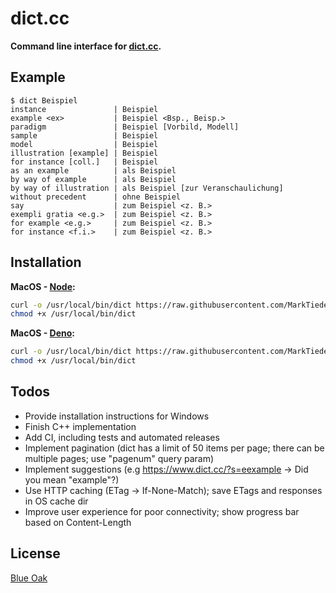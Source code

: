 # dict.cc

**Command line interface for [dict.cc](https://dict.cc).**

## Example

```
$ dict Beispiel
instance               | Beispiel
example <ex>           | Beispiel <Bsp., Beisp.>
paradigm               | Beispiel [Vorbild, Modell]
sample                 | Beispiel
model                  | Beispiel
illustration [example] | Beispiel
for instance [coll.]   | Beispiel
as an example          | als Beispiel
by way of example      | als Beispiel
by way of illustration | als Beispiel [zur Veranschaulichung]
without precedent      | ohne Beispiel
say                    | zum Beispiel <z. B.>
exempli gratia <e.g.>  | zum Beispiel <z. B.>
for example <e.g.>     | zum Beispiel <z. B.>
for instance <f.i.>    | zum Beispiel <z. B.>

```

## Installation

**MacOS - [Node](https://nodejs.org):**

```sh
curl -o /usr/local/bin/dict https://raw.githubusercontent.com/MarkTiedemann/dict.cc/master/dict.js
chmod +x /usr/local/bin/dict
```

**MacOS - [Deno](https://deno.land):**

```sh
curl -o /usr/local/bin/dict https://raw.githubusercontent.com/MarkTiedemann/dict.cc/master/dict.ts
chmod +x /usr/local/bin/dict
```

## Todos

- Provide installation instructions for Windows
- Finish C++ implementation
- Add CI, including tests and automated releases
- Implement pagination (dict has a limit of 50 items per page; there can be multiple pages; use "pagenum" query param)
- Implement suggestions (e.g https://www.dict.cc/?s=eexample -> Did you mean "example"?)
- Use HTTP caching (ETag -> If-None-Match); save ETags and responses in OS cache dir
- Improve user experience for poor connectivity; show progress bar based on Content-Length

## License

[Blue Oak](https://blueoakcouncil.org/license/1.0.0)
